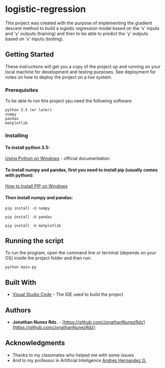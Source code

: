 ﻿# logistic-regression

This project was created with the purpose of implementing the gradient descent method to build a logistic regression model based on the 'x' inputs and 'y' outputs (training) and then to be able to predict the 'y' outputs based on 'x' inputs (testing).

## Getting Started

These instructions will get you a copy of the project up and running on your local machine for development and testing purposes. See deployment for notes on how to deploy the project on a live system.

### Prerequisites

To be able to run this project ypu need the following software:

```
python 3.5 (or later)
numpy
pandas
matplotlib
```

### Installing

#### To install python 3.5:

[Using Python on Windows](https://docs.python.org/3.5/using/windows.html#installation-steps) - official documentation


#### To install numpy and pandas, first you need to install pip (usually comes with python):

[How to Install PIP on Windows](https://www.liquidweb.com/kb/install-pip-windows/)

#### Then install numpy and pandas:

```
pip install -U numpy

pip install -U pandas

pip install -U matplotlib
```

## Running the script

To run the program, open the command line or terminal (depends on your OS) inside the project folder and then run:

```
python main.py
```


## Built With

* [Visual Studio Code](https://code.visualstudio.com/) - The IDE used to build the project


## Authors

* **Jonathan Nunez Rdz.** - [https://github.com/JonathanNunezRdz](https://github.com/JonathanNunezRdz)

## Acknowledgments

* Thanks to my classmates who helped me with some issues
* And to my professor in Artificial Inteligence [Andres Hernandez G.](https://github.com/andreshernandezg)


